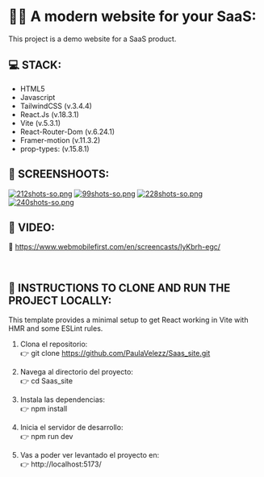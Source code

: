 # 👩‍💻 A modern website for your SaaS:
This project is a demo website for a SaaS product. 

## 💻 STACK:

- HTML5
- Javascript
- TailwindCSS (v.3.4.4)
- React.Js (v.18.3.1)
- Vite (v.5.3.1)
- React-Router-Dom (v.6.24.1)
- Framer-motion (v.11.3.2)
- prop-types: (v.15.8.1)

## 📸 SCREENSHOOTS: <br/>
[![212shots-so.png](https://i.postimg.cc/mDr6w03d/212shots-so.png)](https://postimg.cc/67D06bmR)
[![99shots-so.png](https://i.postimg.cc/m21JKfvJ/99shots-so.png)](https://postimg.cc/9rVLqSFY)
[![228shots-so.png](https://i.postimg.cc/W48H02ZF/228shots-so.png)](https://postimg.cc/SXXdhbDk)
[![240shots-so.png](https://i.postimg.cc/tTmvm229/240shots-so.png)](https://postimg.cc/N9mxK83n)

## 📼 VIDEO:  <br/>
👀 https://www.webmobilefirst.com/en/screencasts/lyKbrh-egc/

 <br/>

## 🚀 INSTRUCTIONS TO CLONE AND RUN THE PROJECT LOCALLY: 

This template provides a minimal setup to get React working in Vite with HMR and some ESLint rules.
 
1. Clona el repositorio:  <br/>
👉 git clone https://github.com/PaulaVelezz/Saas_site.git

2. Navega al directorio del proyecto:<br/>
👉 cd Saas_site

3. Instala las dependencias:<br/>
👉 npm install

4. Inicia el servidor de desarrollo:<br/>
👉 npm run dev

5. Vas a poder ver levantado el proyecto en:<br/>
👉 http://localhost:5173/
